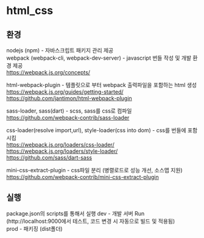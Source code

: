 # html_css

## 환경  

nodejs (npm) - 자바스크립트 패키지 관리 제공  
webpack (webpack-cli, webpack-dev-server) - javascript 번들 작성 및 개발 환경 제공    
https://webpack.js.org/concepts/  

html-webpack-plugin - 템플릿으로 부터 webpack 출력파일을 포함하는 html 생성  
https://webpack.js.org/guides/getting-started/  
https://github.com/jantimon/html-webpack-plugin  

sass-loader, sass(dart) - scss, sass를 css로 컴파일  
https://github.com/webpack-contrib/sass-loader  

css-loader(resolve import,url), style-loader(css into dom) - css를 번들에 포함 시킴  
https://webpack.js.org/loaders/css-loader/  
https://webpack.js.org/loaders/style-loader/  
https://github.com/sass/dart-sass  

mini-css-extract-plugin - css파일 분리 (병렬로드로 성능 개선, 소스맵 지원)  
https://github.com/webpack-contrib/mini-css-extract-plugin  

## 실행  
package.json의 scripts를 통해서 실행
dev - 개발 서버 Run (http://localhost:9000에서 테스트, 코드 변경 시 자동으로 빌드 및 적용됨)  
prod - 패키징 (dist폴더)  

